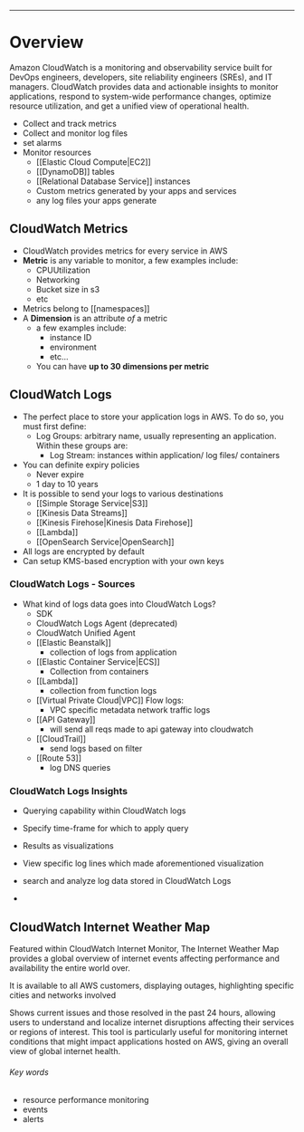 
---
# Overview
Amazon CloudWatch is a monitoring and observability service built for DevOps engineers, developers, site reliability engineers (SREs), and IT managers. CloudWatch provides data and actionable insights to monitor applications, respond to system-wide performance changes, optimize resource utilization, and get a unified view of operational health.

- Collect and track metrics
- Collect and monitor log files
- set alarms
- Monitor resources
	- [[Elastic Cloud Compute|EC2]]
	- [[DynamoDB]] tables
	- [[Relational Database Service]] instances
	- Custom metrics generated by your apps and services
	- any log files your apps generate

## CloudWatch Metrics
- CloudWatch provides metrics for every service in AWS
- **Metric** is any variable to monitor, a few examples include:
	- CPUUtilization
	- Networking
	- Bucket size in s3
	- etc
- Metrics belong to [[namespaces]]
- A **Dimension** is an attribute *of* a metric
	- a few examples include:
		- instance ID
		- environment
		- etc...
	- You can have **up to 30 dimensions per metric**

## CloudWatch Logs
- The perfect place to store your application logs in AWS.  To do so, you must first define:
	- Log Groups: arbitrary name, usually representing an application.  Within these groups are:
		- Log Stream: instances within application/ log files/ containers
- You can definite expiry policies
	- Never expire
	- 1 day to 10 years
- It is possible to send your logs to various destinations
	- [[Simple Storage Service|S3]]
	- [[Kinesis Data Streams]]
	- [[Kinesis Firehose|Kinesis Data Firehose]]
	- [[Lambda]]
	- [[OpenSearch Service|OpenSearch]]
- All logs are encrypted by default
- Can setup KMS-based encryption with your own keys

### CloudWatch Logs - Sources
- What kind of logs data goes into CloudWatch Logs?
	-  SDK
	- CloudWatch Logs Agent (deprecated) 
	- CloudWatch Unified Agent
	- [[Elastic Beanstalk]]
		- collection of logs from application
	- [[Elastic Container Service|ECS]]
		- Collection from containers
	- [[Lambda]]
		- collection from function logs
	- [[Virtual Private Cloud|VPC]] Flow logs: 
		- VPC specific metadata network traffic logs
	- [[API Gateway]]
		- will send all reqs made to api gateway into cloudwatch
	- [[CloudTrail]]
		- send logs based on filter
	- [[Route 53]]
		- log DNS queries

### CloudWatch Logs Insights
- Querying capability within CloudWatch logs
- Specify time-frame for which to apply query
- Results as visualizations
- View specific log lines which made aforementioned visualization

- search and analyze log data stored in CloudWatch Logs
- 


## CloudWatch Internet Weather Map
Featured within CloudWatch Internet Monitor, The Internet Weather Map provides a global overview of internet events affecting performance and availability the entire world over.

It is available to all AWS customers, displaying outages, highlighting specific cities and networks involved 

Shows current issues and those resolved in the past 24 hours, allowing users to understand and localize internet disruptions affecting their services or regions of interest. This tool is particularly useful for monitoring internet conditions that might impact applications hosted on AWS, giving an overall view of global internet health.









###### Key words
- resource performance monitoring
- events
- alerts
